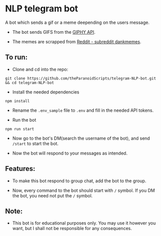 # NLP telegram bot

A bot which sends a gif or a meme deepending on the users message.

-   The bot sends GIFS from the [GIPHY API](https://developers.giphy.com/).

-   The memes are scrapped from [Reddit - subreddit dankmemes](https://reddit.com/r/dankmemes).

## To run:

-   Clone and cd into the repo:

```
git clone https://github.com/theParanoidScripts/telegram-NLP-bot.git && cd telegram-NLP-bot
```

-   Install the needed dependencies

```
npm install
```

-   Rename the `.env_sample` file to `.env` and fill in the needed API tokens.

-   Run the bot

```
npm run start
```

-   Now go to the bot's DM(search the username of the bot), and send `/start` to start the bot.

-   Now the bot will respond to your messages as intended.

## Features:

-   To make this bot respond to group chat, add the bot to the group.

-   Now, every command to the bot should start with `/` symbol. If you DM the bot, you need not put the `/` symbol.

## Note:

-   This bot is for educational purposes only. You may use it however you want, but I shall not be responsible for any
    consequences.
